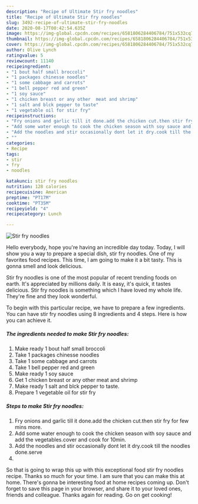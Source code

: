 ```yaml
---
description: "Recipe of Ultimate Stir fry noodles"
title: "Recipe of Ultimate Stir fry noodles"
slug: 3492-recipe-of-ultimate-stir-fry-noodles
date: 2020-08-17T00:42:54.635Z
image: https://img-global.cpcdn.com/recipes/6581806284406784/751x532cq70/stir-fry-noodles-recipe-main-photo.jpg
thumbnail: https://img-global.cpcdn.com/recipes/6581806284406784/751x532cq70/stir-fry-noodles-recipe-main-photo.jpg
cover: https://img-global.cpcdn.com/recipes/6581806284406784/751x532cq70/stir-fry-noodles-recipe-main-photo.jpg
author: Olive Lynch
ratingvalue: 5
reviewcount: 11140
recipeingredient:
- "1 bout half small broccoli"
- "1 packages chinesse noodles"
- "1 some cabbage and carrots"
- "1 bell pepper red and green"
- "1 soy sauce"
- "1 chicken breast or any other  meat and shrimp"
- "1 salt and blck pepper to taste"
- "1 vegetable oil for stir fry"
recipeinstructions:
- "Fry onions and garlic till it done.add the chicken cut.then stir fry for few mins more."
- "Add some water enough to cook the chicken season with soy sauce and add the vegetables.cover and cook for 10min."
- "Add the noodles and stir occasionally dont let it dry.cook till the noodles done.serve"
- ""
categories:
- Recipe
tags:
- stir
- fry
- noodles

katakunci: stir fry noodles 
nutrition: 128 calories
recipecuisine: American
preptime: "PT17M"
cooktime: "PT35M"
recipeyield: "4"
recipecategory: Lunch

---
```



![Stir fry noodles](https://img-global.cpcdn.com/recipes/6581806284406784/751x532cq70/stir-fry-noodles-recipe-main-photo.jpg)

Hello everybody, hope you're having an incredible day today. Today, I will show you a way to prepare a special dish, stir fry noodles. One of my favorites food recipes. This time, I am going to make it a bit tasty. This is gonna smell and look delicious.

Stir fry noodles is one of the most popular of recent trending foods on earth. It's appreciated by millions daily. It is easy, it's quick, it tastes delicious. Stir fry noodles is something which I have loved my whole life. They're fine and they look wonderful.




To begin with this particular recipe, we have to prepare a few ingredients. You can have stir fry noodles using 8 ingredients and 4 steps. Here is how you can achieve it.

<!--inarticleads1-->

##### The ingredients needed to make Stir fry noodles:

1. Make ready 1 bout half small broccoli
1. Take 1 packages chinesse noodles
1. Take 1 some cabbage and carrots
1. Take 1 bell pepper red and green
1. Make ready 1 soy sauce
1. Get 1 chicken breast or any other  meat and shrimp
1. Make ready 1 salt and blck pepper to taste.
1. Prepare 1 vegetable oil for stir fry




<!--inarticleads2-->

##### Steps to make Stir fry noodles:

1. Fry onions and garlic till it done.add the chicken cut.then stir fry for few mins more.
1. Add some water enough to cook the chicken season with soy sauce and add the vegetables.cover and cook for 10min.
1. Add the noodles and stir occasionally dont let it dry.cook till the noodles done.serve
1. 




So that is going to wrap this up with this exceptional food stir fry noodles recipe. Thanks so much for your time. I am sure that you can make this at home. There's gonna be interesting food at home recipes coming up. Don't forget to save this page in your browser, and share it to your loved ones, friends and colleague. Thanks again for reading. Go on get cooking!
